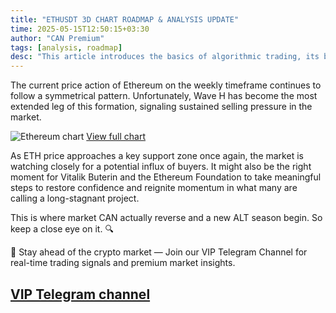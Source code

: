 ```yaml
---
title: "ETHUSDT 3D CHART ROADMAP & ANALYSIS UPDATE"
time: 2025-05-15T12:50:15+03:30
author: "CAN Premium"
tags: [analysis, roadmap]
desc: "This article introduces the basics of algorithmic trading, its benefits, and why it is popular among traders."
---
```


The current price action of Ethereum on the weekly timeframe continues to follow a symmetrical pattern. Unfortunately, Wave H has become the most extended leg of this formation, signaling sustained selling pressure in the market.

![Ethereum chart](https://www.tradingview.com/x/Jzi6dZdI/)
[View full chart](https://www.tradingview.com/x/Jzi6dZdI/)

As ETH price approaches a key support zone once again, the market is watching closely for a potential influx of buyers. It might also be the right moment for Vitalik Buterin and the Ethereum Foundation to take meaningful steps to restore confidence and reignite momentum in what many are calling a long-stagnant project. 

This is where market CAN actually reverse and a new ALT season begin. So keep a close eye on it. 🔍 

🔔 Stay ahead of the crypto market — Join our VIP Telegram Channel for real-time trading signals and premium market insights.

[VIP Telegram channel](https://t.me/+2znhsiCGpI81MzQ0)
---

